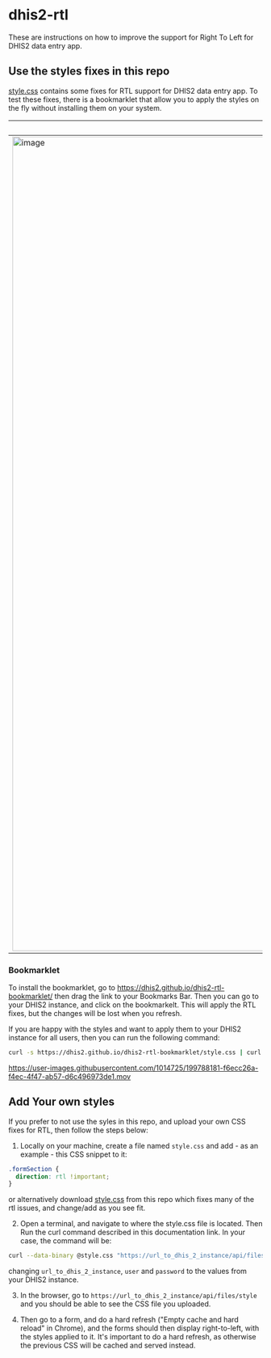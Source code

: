 # dhis2-rtl

These are instructions on how to improve the support for Right To Left for DHIS2 data entry app.

## Use the styles fixes in this repo

[style.css](./style.css) contains some fixes for RTL support for DHIS2 data entry app. To test these fixes, there is a bookmarklet that allow you to apply the styles on the fly without installing them on your system.


| Before | After |
| ---- | --- |
| <img width="1612" alt="image" src="https://user-images.githubusercontent.com/1014725/199567025-d5943ec1-c18f-4182-9a2c-bb43fff6c72f.png"> | <img width="1599" alt="image" src="https://user-images.githubusercontent.com/1014725/199566895-59acef94-96c8-4966-a014-e2ee8cfa4b89.png"> |

### Bookmarklet

To install the bookmarklet, go to https://dhis2.github.io/dhis2-rtl-bookmarklet/ then drag the link to your Bookmarks Bar. Then you can go to your DHIS2 instance, and click on the bookmarkelt. This will apply the RTL fixes, but the changes will be lost when you refresh.


If you are happy with the styles and want to apply them to your DHIS2 instance for all users, then you can run the following command:


```bash
curl -s https://dhis2.github.io/dhis2-rtl-bookmarklet/style.css | curl --data-binary @- "https://url_to_dhis_2_instance/api/files/style"  -H "Content-Type:text/css" -u user:password
```


https://user-images.githubusercontent.com/1014725/199788181-f6ecc26a-f4ec-4f47-ab57-d6c496973de1.mov


## Add Your own styles

If you prefer to not use the syles in this repo, and upload your own CSS fixes for RTL, then follow the steps below:

1. Locally on your machine, create a file named `style.css` and add - as an example - this CSS snippet to it:

```css
.formSection {
  direction: rtl !important;
}
```

or alternatively download [style.css](./style.css) from this repo which fixes many of the rtl issues, and change/add as you see fit.

2. Open a terminal, and navigate to where the style.css file is located. Then Run the curl command described in this documentation link. In your case, the command will be:

```bash
curl --data-binary @style.css "https://url_to_dhis_2_instance/api/files/style"  -H "Content-Type:text/css" -u user:password
```

changing `url_to_dhis_2_instance`, `user` and `password` to the values from your DHIS2 instance.

3. In the browser, go to `https://url_to_dhis_2_instance/api/files/style` and you should be able to see the CSS file you uploaded.

4. Then go to a form, and do a hard refresh ("Empty cache and hard reload"  in Chrome), and the forms should then display right-to-left, with the styles applied to it. It's important to do a hard refresh, as otherwise the previous CSS will be cached and served instead.
